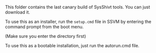 This folder contains the last canary build of SysShivt tools. You can just download it.

To use this as an installer, run the `setup.cmd` file in SSVM by entering the command prompt from the boot menu.

(Make sure you enter the directory first)

To use this as a bootable installation, just run the autorun.cmd file.

